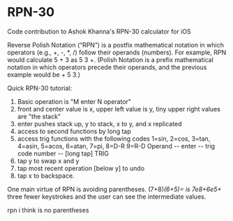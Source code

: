 # RPN-30
Code contribution to Ashok Khanna's RPN-30 calculator for iOS 

Reverse Polish Notation (“RPN”) is a postfix mathematical notation in which operators (e.g., +, -, *, /) follow their operands (numbers). For example, RPN would calculate 5 + 3 as 5 3 +. (Polish Notation is a prefix mathematical notation in which operators precede their operands, and the previous example would be + 5 3.)

Quick RPN-30 tutorial: 
1. Basic operation is "M enter N operator" 
2. front and center value is x, upper left value is y, tiny upper right values are "the stack" 
3. enter pushes stack up, y to stack, x to y, and x replicated 
4. access to second functions by long tap 
5. access trig functions with the following codes
1=sin, 2=cos, 3=tan, 4=asin, 5=acos, 6=atan, 7=pi, 8=D-R 9=R-D
Operand -- enter -- trig code number -- [long tap] TRIG 
5. tap y to swap x and y 
6. tap most recent operation [below y] to undo 
7. tap x to backspace. 

One main virtue of RPN is avoiding parentheses. (7+8)*(6+5)= is 7e8+6e5+* three fewer keystrokes and the user can see the intermediate values. 

rpn i think is no parentheses
